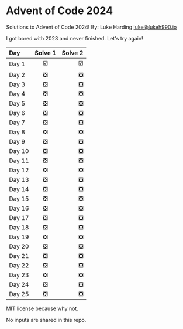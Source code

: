 # Advent of Code 2024
Solutions to Advent of Code 2024!
By: Luke Harding <luke@lukeh990.io>

I got bored with 2023 and never finished. Let's try again!

| Day    | Solve 1  | Solve 2 |
| :----- | :------: | ------: |
| Day 1  | ☑️        | ☑️       |
| Day 2  | ❎       | ❎      |
| Day 3  | ❎       | ❎      |
| Day 4  | ❎       | ❎      |
| Day 5  | ❎       | ❎      |
| Day 6  | ❎       | ❎      |
| Day 7  | ❎       | ❎      |
| Day 8  | ❎       | ❎      |
| Day 9  | ❎       | ❎      |
| Day 10 | ❎       | ❎      |
| Day 11 | ❎       | ❎      |
| Day 12 | ❎       | ❎      |
| Day 13 | ❎       | ❎      |
| Day 14 | ❎       | ❎      |
| Day 15 | ❎       | ❎      |
| Day 16 | ❎       | ❎      |
| Day 17 | ❎       | ❎      |
| Day 18 | ❎       | ❎      |
| Day 19 | ❎       | ❎      |
| Day 20 | ❎       | ❎      |
| Day 21 | ❎       | ❎      |
| Day 22 | ❎       | ❎      |
| Day 23 | ❎       | ❎      |
| Day 24 | ❎       | ❎      |
| Day 25 | ❎       | ❎      |

MIT license because why not. 

No inputs are shared in this repo.
